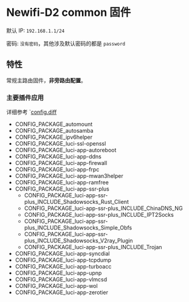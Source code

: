 # Newifi-D2 common 固件

默认 IP: `192.168.1.1/24`

密码: `没有密码`，其他涉及默认密码的都是 `password`

## 特性

常规主路由固件，**非旁路由配置**。

### 主要插件应用

详细参考 `[config.diff](config.diff)

- CONFIG_PACKAGE_automount
- CONFIG_PACKAGE_autosamba
- CONFIG_PACKAGE_ipv6helper
- CONFIG_PACKAGE_luci-ssl-openssl
- CONFIG_PACKAGE_luci-app-autoreboot
- CONFIG_PACKAGE_luci-app-ddns
- CONFIG_PACKAGE_luci-app-firewall
- CONFIG_PACKAGE_luci-app-frpc
- CONFIG_PACKAGE_luci-app-mwan3helper
- CONFIG_PACKAGE_luci-app-ramfree
- CONFIG_PACKAGE_luci-app-ssr-plus
  - CONFIG_PACKAGE_luci-app-ssr-plus_INCLUDE_Shadowsocks_Rust_Client
  - CONFIG_PACKAGE_luci-app-ssr-plus_INCLUDE_ChinaDNS_NG
  - CONFIG_PACKAGE_luci-app-ssr-plus_INCLUDE_IPT2Socks
  - CONFIG_PACKAGE_luci-app-ssr-plus_INCLUDE_Shadowsocks_Simple_Obfs
  - CONFIG_PACKAGE_luci-app-ssr-plus_INCLUDE_Shadowsocks_V2ray_Plugin
  - CONFIG_PACKAGE_luci-app-ssr-plus_INCLUDE_Trojan
- CONFIG_PACKAGE_luci-app-syncdial
- CONFIG_PACKAGE_luci-app-tcpdump
- CONFIG_PACKAGE_luci-app-turboacc
- CONFIG_PACKAGE_luci-app-upnp
- CONFIG_PACKAGE_luci-app-vlmcsd
- CONFIG_PACKAGE_luci-app-wol
- CONFIG_PACKAGE_luci-app-zerotier

